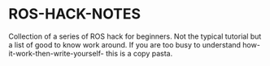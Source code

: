 # ROS-HACK-NOTES
Collection of a series of ROS hack for beginners. Not the typical tutorial but a list of good to know work around.
If you are too busy to understand how-it-work-then-write-yourself- this is a copy pasta.
